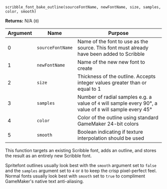 `scribble_font_bake_outline(sourceFontName, newFontName, size, samples, color, smooth)`

**Returns:** N/A (`0`)

|Argument|Name            |Purpose                                                                                                 |
|--------|----------------|--------------------------------------------------------------------------------------------------------|
|0       |`sourceFontName`|Name of the font to use as the source. This font must already have been added to Scribble               |
|1       |`newFontName`   |Name of the new new font to create                                                                      |
|2       |`size`          |Thickness of the outline. Accepts integer values greater than or equal to 1                             |
|3       |`samples`       |Number of radial samples e.g. a value of `4` will sample every 90°, a value of `8` will sample every 45°|
|4       |`color`         |Color of the outline using standard GameMaker 24-bit colors                                             |
|5       |`smooth`        |Boolean indicating if texture interpolation should be used                                              |

This function targets an existing Scribble font, adds an outline, and stores the result as an entirely new Scribble font.

Spritefont outlines usually look best with the `smooth` argument set to `false` and the `samples` argument set to `4` or `8` to keep the crisp pixel-perfect feel. Normal fonts usually look best with `smooth` set to `true` to compliment GameMaker's native text anti-aliasing.